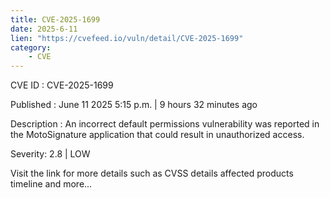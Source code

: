 ```yaml
---
title: CVE-2025-1699
date: 2025-6-11
lien: "https://cvefeed.io/vuln/detail/CVE-2025-1699"
category:
    - CVE
---
```


CVE ID : CVE-2025-1699

Published :  June 11
2025
5:15 p.m. | 9 hours
32 minutes ago

Description : An incorrect default permissions vulnerability was reported in the MotoSignature application that could result in unauthorized access.

Severity: 2.8 | LOW

Visit the link for more details
such as CVSS details
affected products
timeline
and more...
